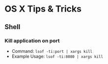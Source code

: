 # OS X Tips & Tricks


## Shell

### Kill application on port

+ Command: `lsof -ti:port | xargs kill`
+ Example Usage: `lsof -ti:8080 | xargs kill`
